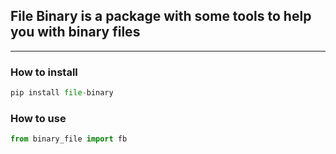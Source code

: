## File Binary is a package with some tools to help you with binary files
---
### How to install
```py
pip install file-binary
```
### How to use

```py
from binary_file import fb
```
